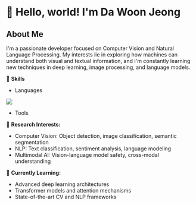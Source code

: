
# 👋 Hello, world! I'm Da Woon Jeong
## About Me
I'm a passionate developer focused on Computer Vision and Natural Language Processing. 
My interests lie in exploring how machines can understand both visual and textual information, 
and I'm constantly learning new techniques in deep learning, image processing, and language models.

👻 **Skills**
- Languages
<img src="https://img.shields.io/badge/:badgeContent?logo=python&logoColor=3776AB"/>

- Tools


🔬 **Research Interests:**
- Computer Vision: Object detection, image classification, semantic segmentation
- NLP: Text classification, sentiment analysis, language modeling
- Multimodal AI: Vision-language model safety, cross-modal understanding

📖 **Currently Learning:**
- Advanced deep learning architectures
- Transformer models and attention mechanisms
- State-of-the-art CV and NLP frameworks